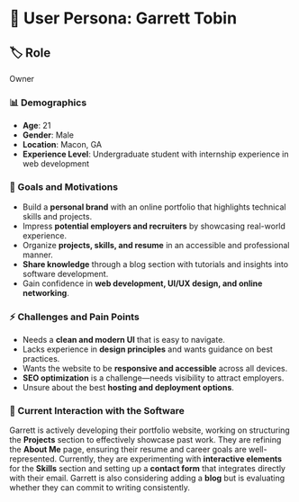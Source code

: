 # 👤 User Persona: Garrett Tobin

## 🏷️ Role

Owner

### 📊 Demographics

- **Age**: 21  
- **Gender**: Male  
- **Location**: Macon, GA
- **Experience Level**: Undergraduate student with internship experience in web development  

### 🎯 Goals and Motivations

- Build a **personal brand** with an online portfolio that highlights technical skills and projects.  
- Impress **potential employers and recruiters** by showcasing real-world experience.  
- Organize **projects, skills, and resume** in an accessible and professional manner.  
- **Share knowledge** through a blog section with tutorials and insights into software development.  
- Gain confidence in **web development, UI/UX design, and online networking**.  

### ⚡ Challenges and Pain Points

- Needs a **clean and modern UI** that is easy to navigate.  
- Lacks experience in **design principles** and wants guidance on best practices.  
- Wants the website to be **responsive and accessible** across all devices.  
- **SEO optimization** is a challenge—needs visibility to attract employers.  
- Unsure about the best **hosting and deployment options**.  

### 📖 Current Interaction with the Software

Garrett is actively developing their portfolio website, working on structuring the **Projects** section to effectively showcase past work. They are refining the **About Me** page, ensuring their resume and career goals are well-represented. Currently, they are experimenting with **interactive elements** for the **Skills** section and setting up a **contact form** that integrates directly with their email. Garrett is also considering adding a **blog** but is evaluating whether they can commit to writing consistently.  
